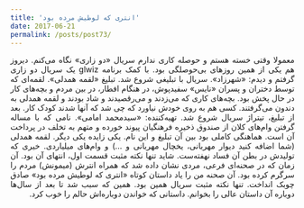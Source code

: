 ```yaml
---
title: 'انتری که لوطیش مرده بود'
date: 2017-06-21
permalink: /posts/post73/
---
```

<div align="justify" dir="rtl">

معمولا وقتی خسته هستم و حوصله کاری ندارم سریال «دو زاری» نگاه می‌کنم. دیروز هم یکی از همین روزهای بی‌حوصلگی بود. با کمک برنامه glwiz یک سریال دو زاری گرفتم و دیدم: «شهرزاد». سریال با تبلیغی شروع شد. تبلیغ «لقمه همدلی». لقمه‌ای که توسط دختران و پسران «نایس» سفیدپوش، در هنگام افطار، در بین مردم و بچه‌های کار در حال پخش بود. بچه‌های کاری که می‌زدند و می‌رقصیدند و شاد بودند و لقمه همدلی به دندون می‌گرفتند. کسی هم به روی خودش نیاورد که چی شد که آنها شدند کودک کار. بعد از تبلیغ، تیتراژ سریال شروع شد. تهیه‌کننده: «سیدمحمد امامی». نامی که با مساله گرفتن وام‌های کلان از صندوق ذخیره فرهنگیان پیوند خورده‌ و متهم به تخلف در پرداخت آن است. هماهنگی کاملی بود بین آن تبلیغ و این نام. یکی زایده یکی دیگر. لقمه همدلی (شما اضافه کنید دیوار مهربانی، یخچال مهربانی و ...) و وام‌های میلیاردی. خیری که تولیدش در بطن آن فساد نهفته‌ست. شاید تنها نکته مثبت قسمت اول، انتهای آن بود. آن زمان که در صحنه‌ای فرعی، مردی نشان داده شد که همراه انترش (میمونش) مردم را سرگرم کرده بود. آن صحنه من را یاد داستان کوتاه «انتری که لوطیش مرده بود» صادق چوبک انداخت. تنها نکته مثبت سریال همین بود. همین که سبب شد تا بعد از سال‌ها دوباره آن داستان عالی را بخوانم. داستانی که خواندن دوباره‌اش حالم را خوب کرد.

</div>
